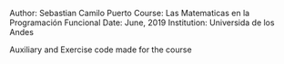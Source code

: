 Author: Sebastian Camilo Puerto
Course: Las Matematicas en la Programación Funcional
Date: June, 2019
Institution: Universida de los Andes

Auxiliary and Exercise code made for the course
